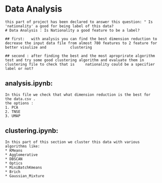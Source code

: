 # Data Analysis 
    this part of project has been declared to answer this question: " Is 'nationality' a good for being label of this data?
    # Data Analysis : Is Nationality a good feature to be a label?

    ## first:   with analysis you can find the best dimension reduction to decrease the input data file from almost 780 features to 2 feature for better visulize and           clustering

    ## second : after finding the best and the most aproprirate algorithm test and try some good clustering algorithm and evaluate them in clustering file to check that is     nationality could be a specifier label or not?

## analysis.ipynb:
    In this file we check that what dimension reduction is the best for the data.csv . 
    the options :
    1. PCA
    2. TNSE
    3. UMAP
## clustering.ipynb:
    In this part of this section we cluster this data with various algorithms like:
    * KMeans
    * Agglomerative
    * DBSCAN
    * Optics
    * MiniBatchKmeans
    * Brich
    * Gaussian_Mixture
